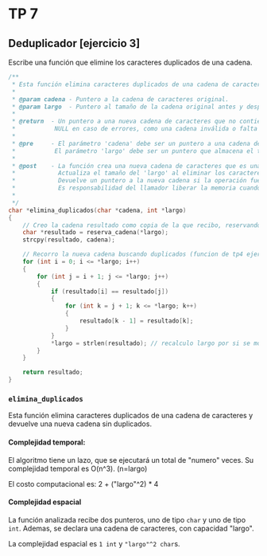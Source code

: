 
# TP 7

## Deduplicador [ejercicio 3]

Escribe una función que elimine los caracteres duplicados de una cadena.

```C
/**
 * Esta función elimina caracteres duplicados de una cadena de caracteres y devuelve una nueva cadena sin duplicados.
 *
 * @param cadena - Puntero a la cadena de caracteres original.
 * @param largo  - Puntero al tamaño de la cadena original antes y después de la eliminación de duplicados.
 *
 * @return  - Un puntero a una nueva cadena de caracteres que no contiene caracteres duplicados si la operación fue exitosa.
 *           NULL en caso de errores, como una cadena inválida o falta de memoria.
 * 
 * @pre     - El parámetro 'cadena' debe ser un puntero a una cadena de caracteres previamente asignada.
 *           El parámetro 'largo' debe ser un puntero que almacena el tamaño de la cadena.
 * 
 * @post    - La función crea una nueva cadena de caracteres que es una copia de la cadena original, pero sin caracteres duplicados.
 *            Actualiza el tamaño del 'largo' al eliminar los caracteres duplicados.
 *            Devuelve un puntero a la nueva cadena si la operación fue exitosa, o NULL en caso de errores.
 *            Es responsabilidad del llamador liberar la memoria cuando ya no sea necesaria utilizando la función 'free()'.
 *
 */
char *elimina_duplicados(char *cadena, int *largo)
{
    // Creo la cadena resultado como copia de la que recibo, reservando memoria dinamica
    char *resultado = reserva_cadena(*largo);
    strcpy(resultado, cadena);

    // Recorro la nueva cadena buscando duplicados (funcion de tp4 ejercicio9)
    for (int i = 0; i <= *largo; i++)
    {
        for (int j = i + 1; j <= *largo; j++)
        {
            if (resultado[i] == resultado[j])
            {
                for (int k = j + 1; k <= *largo; k++)
                {
                    resultado[k - 1] = resultado[k];
                }
            }
            *largo = strlen(resultado); // recalculo largo por si se modifico la cadena
        }
    }

    return resultado;
}
```

### `elimina_duplicados`
Esta función elimina caracteres duplicados de una cadena de caracteres y devuelve una nueva cadena sin duplicados.

#### Complejidad temporal:
El algoritmo tiene un lazo, que se ejecutará un total de "numero" veces.
Su complejidad temporal es O(n^3). (n=largo)

El costo computacional es: 2 + ("largo"^2) * 4

#### Complejidad espacial
La función analizada recibe dos punteros, uno de tipo `char` y uno de tipo `int`.
Ademas, se declara una cadena de caracteres, con capacidad "largo".

La complejidad espacial es `1 int` y `"largo"^2 char`s.